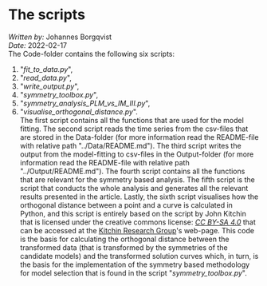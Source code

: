 # The scripts
*Written by:* Johannes Borgqvist<br>
*Date:* 2022-02-17<br>
The Code-folder contains the following six scripts: 

1. "*fit\_to\_data.py*",
2. "*read\_data.py*",
3. "*write\_output.py*",
4. "*symmetry\_toolbox.py*",
5. "*symmetry\_analysis\_PLM\_vs\_IM\_III.py*",
6. "*visualise\_orthogonal\_distance.py*".<br>
The first script contains all the functions that are used for the model fitting. The second script reads the time series from the csv-files that are stored in the Data-folder (for more information read the README-file with relative path "../Data/README.md"). The third script writes the output from the model-fitting to csv-files in the Output-folder (for more information read the README-file with relative path "../Output/README.md"). The fourth script contains all the functions that are relevant for the symmetry based analysis. The fifth script is the script that conducts the whole analysis and generates all the relevant results presented in the article. Lastly, the sixth script visualises how the orthogonal distance between a point and a curve is calculated in Python, and this script is entirely based on the script by John Kitchin that is licensed under the creative commons license: [*CC BY-SA 4.0*](https://creativecommons.org/licenses/by-sa/4.0/deed.en_US#) that can be accessed at the [Kitchin Research Group](https://kitchingroup.cheme.cmu.edu/blog/2013/02/14/Find-the-minimum-distance-from-a-point-to-a-curve/)'s web-page. This code is the basis for calculating the orthogonal distance between the transformed data (that is transformed by the symmetries of the candidate models) and the transformed solution curves which, in turn, is the basis for the implementation of the symmetry based methodology for model selection that is found in the script "*symmetry\_toolbox.py*". 

